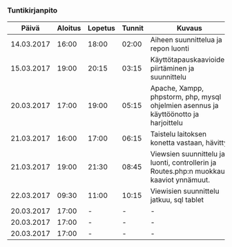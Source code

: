 ### Tuntikirjanpito
Päivä | Aloitus | Lopetus | Tunnit | Kuvaus
--------------- | ----- | ------ | ------ | ------
14.03.2017 | 16:00 | 18:00 | 02:00 | Aiheen suunnittelua ja repon luonti
15.03.2017 | 19:00 | 20:15 | 03:15 | Käyttötapauskaavioiden piirtäminen ja suunnittelu
20.03.2017 | 17:00 | 19:00 | 05:15 | Apache, Xampp, phpstorm, php, mysql ohjelmien asennus ja käyttöönotto ja harjoittelu
21.03.2017 | 16:00 | 17:00 | 06:15 | Taistelu laitoksen konetta vastaan, hävitty
21.03.2017 | 19:00 | 21:30 | 08:45 | Viewsien suunnittelu ja luonti, controllerin ja Routes.php:n muokkaus kaaviot ynnämuut.
22.03.2017 | 09:30 | 11:00 | 10:15 | Viewisien suunnittelu jatkuu, sql tablet
20.03.2017 | 17:00 | - | - | -
20.03.2017 | 17:00 | - | - | -
20.03.2017 | 17:00 | - | - | -

